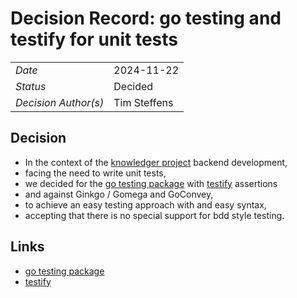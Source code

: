 # Decision Record: go testing and testify for unit tests

|                      |              |
|----------------------|--------------|
| *Date*               | 2024-11-22   |
| *Status*             | Decided      |
| *Decision Author(s)* | Tim Steffens |

## Decision

* In the context of the [knowledger project](https://github.com/tmstff/knowledger) backend development,
* facing the need to write unit tests,
* we decided for the [go testing package](https://pkg.go.dev/testing) with [testify](https://github.com/stretchr/testify) assertions
* and against Ginkgo / Gomega and  GoConvey,
* to achieve an easy testing approach with and easy syntax,
* accepting that there is no special support for bdd style testing.

## Links

* [go testing package](https://pkg.go.dev/testing)
* [testify](https://github.com/stretchr/testify)